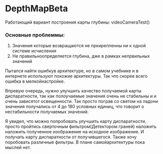 # DepthMapBeta
Работающий вариант построения карты глубины: videoCameraTest()

### Основные проблеммы:
  1. Значения которые возвращаются не пркирепленны ни к одной системе исчисления
  2. Не правильноопределяется глубина, дже в рамках непрвильных значений
  
  Пытался найти ошибкув архитектуре, но в самом учебнике и в интернете используют похожие архитектуры. Так что скорее всего
ошибка в мелкойнастройке.

  Впревую очередь, нужно улучшить качество получаемой карты диспаратности, так как полоучаемые значения очень не стабильны и
и очень зависятот освещенности. Так просто пограв со светом на ладони значения получались от 4 до 180 условных единиц, 
что говорит о нестабильности получаемых значений.

  Я увидел, что можно попробовать улучшить карту диспаратности, просто пройтись сверточным фильтром(Детектором граней) наложить
наложить полученное изображение на исходное изображение. И получать карту диспаратности от получившегося. Также хочу поробовать
различные фильтры. В плане самойархитектуры пока мыслей нет.
